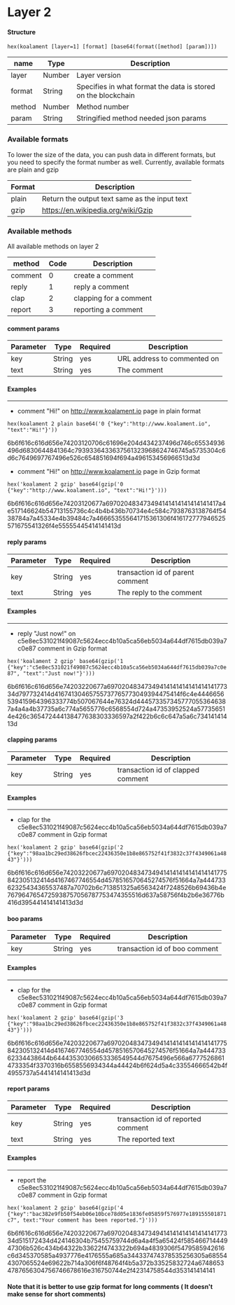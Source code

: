 # Layer 2

#### Structure

`hex(koalament [layer=1] [format] [base64(format([method] [param])])`

| name   | Type   | Description                                                   |
| ------ | ------ | ------------------------------------------------------------- |
| layer  | Number | Layer version                                                 |
| format | String | Specifies in what format the data is stored on the blockchain |
| method | Number | Method number                                                 |
| param  | String | Stringified method needed json params                         |

### Available formats

To lower the size of the data, you can push data in different formats, but you need to specify the format number as well. Currently, available formats are plain and gzip

| Format | Description                                   |
| ------ | --------------------------------------------- |
| plain  | Return the output text same as the input text |
| gzip   | https://en.wikipedia.org/wiki/Gzip            |

### Available methods

All available methods on layer 2

| method  | Code | Description            |
| ------- | ---- | ---------------------- |
| comment | 0    | create a comment       |
| reply   | 1    | reply a comment        |
| clap    | 2    | clapping for a comment |
| report  | 3    | reporting a comment    |

#### comment params

| Parameter | Type   | Required | Description                 |
| --------- | ------ | -------- | --------------------------- |
| key       | String | yes      | URL address to commented on |
| text      | String | yes      | The comment                 |

#### Examples

---

- comment "Hi!" on http://www.koalament.io page in plain format

`hex(koalament 2 plain base64('0 {"key":"http://www.koalament.io", "text":"Hi!"}'))`

6b6f616c616d656e74203120706c61696e204d434237496d746c65534936496d6830644841364c7939336433637561323968624746745a5735304c6d6c7649697767496e526c654851694f694a496153456966513d3d

- comment "Hi!" on http://www.koalament.io page in Gzip format

`hex('koalament 2 gzip' base64(gzip('0 {"key":"http://www.koalament.io", "text":"Hi!"}')))`

6b6f616c616d656e74203120677a697020483473494141414141414141417a4e517146624b54713155736c4c4b4b436b70734e4c584c7938763138764f5438784a7a45334e4b39484c7a466653555641715361306f416172777946525571675541326f4e55555445414141413d

#### reply params

| Parameter | Type   | Required | Description                      |
| --------- | ------ | -------- | -------------------------------- |
| key       | String | yes      | transaction id of parent comment |
| text      | String | yes      | The reply to the comment         |

#### Examples

---

- reply "Just now!" on c5e8ec531021f49087c5624ecc4b10a5ca56eb5034a644df7615db039a7c0e87 comment in Gzip format

`hex('koalament 2 gzip' base64(gzip('1 {"key":"c5e8ec531021f49087c5624ecc4b10a5ca56eb5034a644df7615db039a7c0e87", "text":"Just now!"}')))`

6b6f616c616d656e74203220677a6970204834734941414141414141414177334d797732414d41674130465755737765773049394475414f6c4e4446656539415964396333774b507067644e76324d4445733573457770553646387a4a4a4b37735a6c774a5655776c6568554d724a47353952524a577356514e426c365472444138477638303336597a2f422b6c6c647a5a6c73414141413d

#### clapping params

| Parameter | Type   | Required | Description                       |
| --------- | ------ | -------- | --------------------------------- |
| key       | String | yes      | transaction id of clapped comment |

#### Examples

---

- clap for the c5e8ec531021f49087c5624ecc4b10a5ca56eb5034a644df7615db039a7c0e87 comment in Gzip format

`hex('koalament 2 gzip' base64(gzip('2 {"key":"98aa1bc29ed38626fbcec22436350e1b8e865752f41f3832c37f4349061a4843"}')))`

6b6f616c616d656e74203220677a69702048347349414141414141414141775842305132414d4167467746554d4578516570645274576f51664a7a44473362325434365537487a70702b6c713851325a6563424f7248526b69436b4e7679647654725938757056787753474355516d637a58756f4b2b6e36776b416d395441414141413d3d

#### boo params

| Parameter | Type   | Required | Description                   |
| --------- | ------ | -------- | ----------------------------- |
| key       | String | yes      | transaction id of boo comment |

#### Examples

---

- clap for the c5e8ec531021f49087c5624ecc4b10a5ca56eb5034a644df7615db039a7c0e87 comment in Gzip format

`hex('koalament 2 gzip' base64(gzip('3 {"key":"98aa1bc29ed38626fbcec22436350e1b8e865752f41f3832c37f4349061a4843"}')))`

6b6f616c616d656e74203220677a69702048347349414141414141414141775842305132414d4167467746554d4578516570645274576f51664a7a44473362334438644b64443530306653336549544d7675496e566a67775268614733354f3370316b6558556934344a44424b6f624d5a4c33554666542b4f4955737a5441414141413d3d

#### report params

| Parameter | Type   | Required | Description                        |
| --------- | ------ | -------- | ---------------------------------- |
| key       | String | yes      | transaction id of reported comment |
| text      | String | yes      | The reported text                  |

#### Examples

---

- report the c5e8ec531021f49087c5624ecc4b10a5ca56eb5034a644df7615db039a7c0e87 comment in Gzip format

`hex('koalament 2 gzip' base64(gzip('4 {"key":"bac382e9fb50f54eb06e10bce78d05e1836fe05859f576977e189155501871c7", text:"Your comment has been reported."}')))`

6b6f616c616d656e74203220677a6970204834734941414141414141414177334d515172434d424146304b75455759744d6a4a4f5a65424f58546671444947306b526c434b64322b33622f4743322b694a4839306f5479585942616c6d345370585a4937776e4176555a685a344337474378535256305a685544307065524e69622b714a306f6f48764f4b5a372b33525832724a67486534787656304756746678616e316750744e2f42314758544d353141414141

#### Note that it is better to use gzip format for long comments ( It doesn't make sense for short comments)

